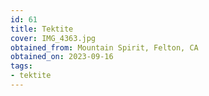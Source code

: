 ```yaml
---
id: 61 
title: Tektite
cover: IMG_4363.jpg
obtained_from: Mountain Spirit, Felton, CA
obtained_on: 2023-09-16
tags:
- tektite
---
```

